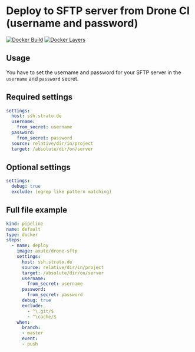 # Deploy to SFTP server from Drone CI <br />(username and password)

[![Docker Build](https://img.shields.io/docker/cloud/automated/axute/drone-sftp.svg)](https://hub.docker.com/r/axute/drone-sftp/)
[![Docker Layers](https://img.shields.io/docker/image-size/axute/drone-sftp)](https://hub.docker.com/r/axute/drone-sftp/)

## Usage

You have to set the username and password for your SFTP server in the `username` and `password` secret.

## Required settings

```yaml
settings:
  host: ssh.strato.de
  username:
    from_secret: username
  password:
    from_secret: password
  source: relative/dir/in/project
  target: /absolute/dir/on/server
```

## Optional settings

```yaml
settings:
  debug: true
  exclude: (egrep like pattern matching)
```

## Full file example

```yaml
kind: pipeline
name: default
type: docker
steps:
  - name: deploy
    image: axute/drone-sftp
    settings:
      host: ssh.strato.de
      source: relative/dir/in/project
      target: /absolute/dir/on/server
      username:
        from_secret: username
      password:
        from_secret: password
      debug: true
      exclude:
        - ^\.git/$
        - ^\cache/$
    when:
      branch:
      - master
      event:
      - push
```
